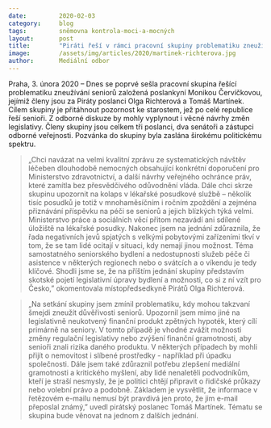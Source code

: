 ```yaml
---
date:         2020-02-03
category:     blog
tags:         sněmovna kontrola-moci-a-mocných
layout:       post
title:        "Piráti řeší v rámci pracovní skupiny problematiku zneužívání seniorů"
image:        /assets/img/articles/2020/martinek-richterova.jpg
author:       Mediální odbor
---
```




Praha, 3. února 2020 – Dnes se poprvé sešla pracovní skupina řešící problematiku zneužívání seniorů založená poslankyní Monikou Červíčkovou, jejímiž členy jsou za Piráty poslanci Olga Richterová a Tomáš Martínek. Cílem skupiny je přitáhnout pozornost ke starostem, jež po celé republice řeší senioři. Z odborné diskuze by mohly vyplynout i věcné návrhy změn legislativy. Členy skupiny jsou celkem tři poslanci, dva senátoři a zástupci odborné veřejnosti. Pozvánka do skupiny byla zaslána širokému politickému spektru.


> „Chci navázat na velmi kvalitní zprávu ze systematických návštěv léčeben dlouhodobě nemocných obsahující konkrétní doporučení pro Ministerstvo zdravotnictví, a další návrhy veřejného ochránce práv, které zamítla bez přesvědčivého odůvodnění vláda. Dále chci skrze skupinu upozornit na kolaps v lékařské posudkové službě – několik tisíc posudků je totiž v mnohaměsíčním i ročním zpoždění a zejména přiznávání příspěvku na péči se seniorů a jejich blízkých týká velmi. Ministerstvo práce a sociálních věcí přitom nezavádí ani sdílené úložiště na lékařské posudky. Nakonec jsem na jednání zdůraznila, že řada negativních jevů spjatých s velkými pobytovými zařízeními tkví v tom, že se tam lidé ocitají v situaci, kdy nemají jinou možnost. Téma samostatného seniorského bydlení a nedostupnosti služeb péče či asistence v některých regionech nebo o svátcích a o víkendu je tedy klíčové. Shodli jsme se, že na příštím jednání skupiny představím skotské pojetí legislativní úpravy bydlení a možnosti, co si z ní vzít pro Česko,” okomentovala místopředsedkyně Pirátů Olga Richterová.


> „Na setkání skupiny jsem zmínil problematiku, kdy mohou takzvaní šmejdi zneužít důvěřivosti seniorů. Upozornil jsem mimo jiné na legislativně neukotvený finanční produkt zpětných hypoték, který cílí primárně na seniory. V tomto případě je vhodné zvážit možnosti změny regulační legislativy nebo zvýšení finanční gramotnosti, aby senioři znali rizika daného produktu. V některých případech by mohli přijít o nemovitost i slíbené prostředky - například při úpadku společnosti. Dále jsem také zdůraznil potřebu zlepšení mediální gramotnosti a kritického myšlení, aby lidé nenaletěli podvodníkům, kteří je straší nesmysly, že je politici chtějí připravit o řidičské průkazy nebo volební právo a podobně. Základem je vysvětlit, že informace v řetězovém e-mailu nemusí být pravdivá jen proto, že jim e-mail přeposlal známý,” uvedl pirátský poslanec Tomáš Martínek. Tématu se skupina bude věnovat na jednom z dalších jednání.


